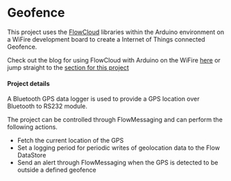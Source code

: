 # Geofence

This project uses the [FlowCloud](http://flow.imgtec.com/developers/) libraries within the Arduino environment on a WiFire development board to create a Internet of Things connected 
Geofence.

Check out the blog for using FlowCloud with Arduino on the WiFire [here](http://flowcloud.github.io/flow-on-arduino/) or jump straight to the [section for this project](http://flowcloud.github.io/flow-on-arduino/page6/)

<!-- Image goes here -->

#### Project details

A Bluetooth GPS data logger is used to provide a GPS location over Bluetooth to RS232 module.

The project can be controlled through FlowMessaging and can perform the following actions.

- Fetch the current location of the GPS
- Set a logging period for periodic writes of geolocation data to the Flow DataStore
- Send an alert through FlowMessaging when the GPS is detected to be outside a defined geofence


